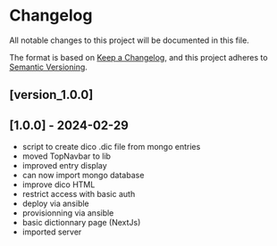 # Changelog

All notable changes to this project will be documented in this file.

The format is based on [Keep a Changelog](https://keepachangelog.com/en/1.0.0/),
and this project adheres to [Semantic Versioning](https://semver.org/spec/v2.0.0.html).

## [version_1.0.0]

## [1.0.0] - 2024-02-29

- script to create dico .dic file from mongo entries
- moved TopNavbar to lib
- improved entry display
- can now import mongo database
- improve dico HTML
- restrict access with basic auth
- deploy via ansible
- provisionning via ansible
- basic dictionnary page (NextJs)
- imported server
